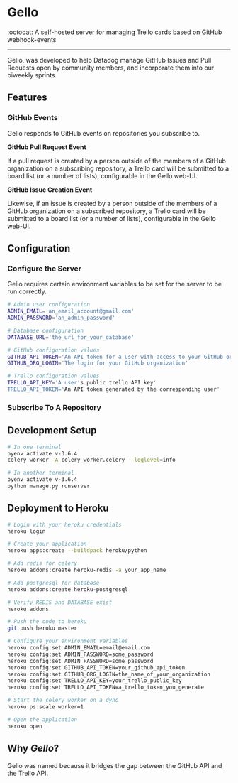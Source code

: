 # Gello
:octocat: A self-hosted server for managing Trello cards based on GitHub webhook-events
___

Gello, was developed to help Datadog manage GitHub Issues and Pull Requests open by community members, and incorporate them into our biweekly sprints.

## Features
### GitHub Events
Gello responds to GitHub events on repositories you subscribe to.

**GitHub Pull Request Event**

If a pull request is created by a person outside of the members of a GitHub organization on a subscribing repository, a Trello card will be submitted to a board list (or a number of lists), configurable in the Gello web-UI.

**GitHub Issue Creation Event**

Likewise, if an issue is created by a person outside of the members of a GitHub organization on a subscribed repository, a Trello card will be submitted to a board list (or a number of lists), configurable in the Gello web-UI.

## Configuration
### Configure the Server

Gello requires certain environment variables to be set for the server to be run correctly.

```bash
# Admin user configuration
ADMIN_EMAIL='an_email_account@gmail.com'
ADMIN_PASSWORD='an_admin_password'

# Database configuration
DATABASE_URL='the_url_for_your_database'

# GitHub configuration values
GITHUB_API_TOKEN='An API token for a user with access to your GitHub organization'
GITHUB_ORG_LOGIN='The login for your GitHub organization'

# Trello configuration values
TRELLO_API_KEY='A user's public trello API key'
TRELLO_API_TOKEN='An API token generated by the corresponding user'
```

### Subscribe To A Repository

## Development Setup

```bash
# In one terminal
pyenv activate v-3.6.4
celery worker -A celery_worker.celery --loglevel=info

# In another terminal
pyenv activate v-3.6.4
python manage.py runserver
```

## Deployment to Heroku

```bash
# Login with your heroku credentials
heroku login

# Create your application
heroku apps:create --buildpack heroku/python

# Add redis for celery
heroku addons:create heroku-redis -a your_app_name

# Add postgresql for database
heroku addons:create heroku-postgresql

# Verify REDIS and DATABASE exist
heroku addons

# Push the code to heroku
git push heroku master

# Configure your environment variables
heroku config:set ADMIN_EMAIL=email@email.com
heroku config:set ADMIN_PASSWORD=some_password
heroku config:set ADMIN_PASSWORD=some_password
heroku config:set GITHUB_API_TOKEN=your_github_api_token
heroku config:set GITHUB_ORG_LOGIN=the_name_of_your_organization
heroku config:set TRELLO_API_KEY=your_trello_public_key
heroku config:set TRELLO_API_TOKEN=a_trello_token_you_generate

# Start the celery worker on a dyno
heroku ps:scale worker=1

# Open the application
heroku open
```

## Why _Gello_?
Gello was named because it bridges the gap between the GitHub API and the Trello API.
